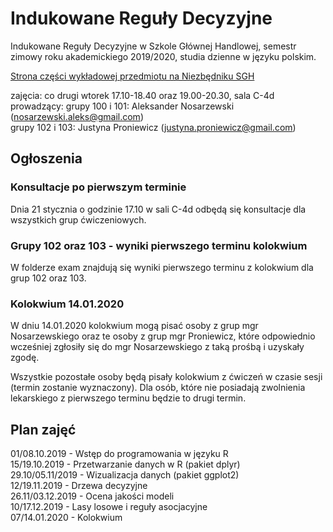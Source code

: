 # Indukowane Reguły Decyzyjne
Indukowane Reguły Decyzyjne w Szkole Głównej Handlowej, semestr zimowy roku akademickiego 2019/2020, studia dzienne w języku polskim.

[Strona części wykładowej przedmiotu na Niezbędniku SGH](https://www.e-sgh.pl/mwrzosek/ird/)

zajęcia: co drugi wtorek 17.10-18.40 oraz 19.00-20.30, sala C-4d  
prowadzący:
  grupy 100 i 101: Aleksander Nosarzewski (nosarzewski.aleks@gmail.com)  
  grupy 102 i 103: Justyna Proniewicz  (justyna.proniewicz@gmail.com)

## Ogłoszenia
### Konsultacje po pierwszym terminie
Dnia 21 stycznia o godzinie 17.10 w sali C-4d odbędą się konsultacje dla wszystkich grup ćwiczeniowych.

### Grupy 102 oraz 103 - wyniki pierwszego terminu kolokwium
W folderze exam znajdują się wyniki pierwszego terminu z kolokwium dla grup 102 oraz 103.

### Kolokwium 14.01.2020
W dniu 14.01.2020 kolokwium mogą pisać osoby z grup mgr Nosarzewskiego oraz te osoby z grup mgr Proniewicz, które odpowiednio wcześniej zgłosiły się do mgr Nosarzewskiego z taką prośbą i uzyskały zgodę.

Wszystkie pozostałe osoby będą pisały kolokwium z ćwiczeń w czasie sesji (termin zostanie wyznaczony). Dla osób, które nie posiadają zwolnienia lekarskiego z pierwszego terminu będzie to drugi termin.

## Plan zajęć
01/08.10.2019 - Wstęp do programowania w języku R  
15/19.10.2019 - Przetwarzanie danych w R (pakiet dplyr)  
29.10/05.11/2019 - Wizualizacja danych (pakiet ggplot2)  
12/19.11.2019 - Drzewa decyzyjne  
26.11/03.12.2019 - Ocena jakości modeli  
10/17.12.2019 - Lasy losowe i reguły asocjacyjne  
07/14.01.2020 - Kolokwium  
